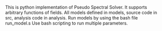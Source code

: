 This is python implementation of Pseudo Spectral Solver.
It supports arbitrary functions of fields. All models defined in models, source code in src, analysis code in analysis.
Run models by using the bash file run_model.s
Use bash scripting to run multiple parameters.
